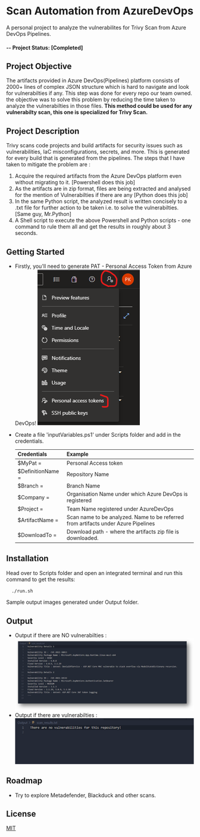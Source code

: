 # Scan Automation from AzureDevOps

A personal project to analyze the vulnerabilites for Trivy Scan from Azure DevOps Pipelines.

#### -- Project Status: [Completed]

## Project Objective
The artifacts provided in Azure DevOps(Pipelines) platform consists of 2000+ lines of complex JSON structure which is hard to navigate and look for vulnerabilties if any. This step was done for every repo our team owned. the objective was to solve this problem by reducing the time taken to analyze the vulnerabilties in those files. **This method could be used for any vulnerabilty scan, this one is specialized for Trivy Scan.**

 

## Project Description
Trivy scans code projects and build artifacts for security issues such as vulnerabilities, IaC misconfigurations, secrets, and more. This is generated for every build that is generated from the pipelines.
The steps that I have taken to mitigate the problem are : 
1. Acquire the required artifacts from the Azure DevOps platform even without migrating to it. [Powershell does this job]
2. As the artifacts are in zip format, files are being extracted and analysed for the mention of Vulnerabilties if there are any [Python does this job]
3. In the same Python script, the analyzed result is written concisely to a .txt file for further action to be taken i.e. to solve the vulnerabilties. [Same guy, Mr.Python]
4. A Shell script to execute the above Powershell and Python scripts - one command to rule them all and get the results in roughly about 3 seconds.
    
## Getting Started
  - Firstly, you'll need to generate PAT - Personal Access Token from Azure DevOps!
 ![PAT procedure](Images/PAT.png)

  - Create a file 'inputVariables.ps1' under Scripts folder and add in the credentials.
  
      Credentials        | Example
      ------------------ | -------------
      $MyPat =           | Personal Access token
      $DefinitionName =  | Repository Name
      $Branch =          | Branch Name
      $Company =         | Organisation Name under which Azure DevOps is registered
      $Project =         | Team Name registered under AzureDevOps
      $ArtifactName =    | Scan name to be analyzed. Name to be referred from artifacts under Azure Pipelines
      $DownloadTo =      | Download path - where the artifacts zip file is downloaded.

## Installation

Head over to Scripts folder and open an integrated terminal and run this command to get the results:
```bash
  ./run.sh
```
Sample output images generated under Output folder.

## Output

* Output if there are NO vulnerabilties : 
  ![Without vulnerabilties - output](Images/OutputWithVuls.jpg)
* Output if there are vulnerabilties :
  ![With vulnerabilties - output](Images/OutputWithoutVuls.png)
## Roadmap
- Try to explore Metadefender, Blackduck and other scans.
## License

[MIT](https://choosealicense.com/licenses/mit/)
